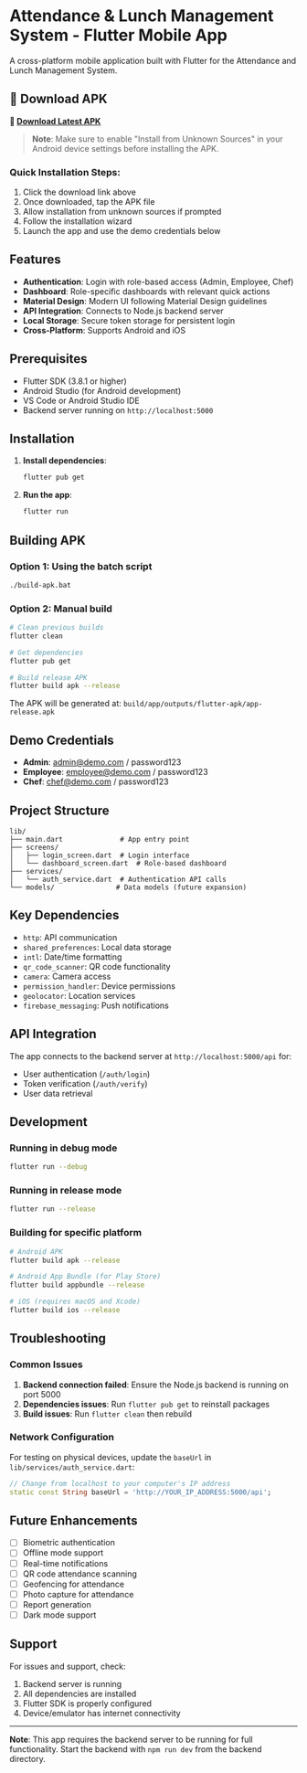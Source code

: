# Attendance & Lunch Management System - Flutter Mobile App

A cross-platform mobile application built with Flutter for the Attendance and Lunch Management System.

## 📱 Download APK

**🔗 [Download Latest APK](https://github.com/SpookyW2003/Attendance-lunch-Management/releases/latest/download/app-release.apk)**

> **Note**: Make sure to enable "Install from Unknown Sources" in your Android device settings before installing the APK.

### Quick Installation Steps:
1. Click the download link above
2. Once downloaded, tap the APK file
3. Allow installation from unknown sources if prompted
4. Follow the installation wizard
5. Launch the app and use the demo credentials below

## Features

- **Authentication**: Login with role-based access (Admin, Employee, Chef)
- **Dashboard**: Role-specific dashboards with relevant quick actions
- **Material Design**: Modern UI following Material Design guidelines
- **API Integration**: Connects to Node.js backend server
- **Local Storage**: Secure token storage for persistent login
- **Cross-Platform**: Supports Android and iOS

## Prerequisites

- Flutter SDK (3.8.1 or higher)
- Android Studio (for Android development)
- VS Code or Android Studio IDE
- Backend server running on `http://localhost:5000`

## Installation

1. **Install dependencies**:
   ```bash
   flutter pub get
   ```

2. **Run the app**:
   ```bash
   flutter run
   ```

## Building APK

### Option 1: Using the batch script
```bash
./build-apk.bat
```

### Option 2: Manual build
```bash
# Clean previous builds
flutter clean

# Get dependencies
flutter pub get

# Build release APK
flutter build apk --release
```

The APK will be generated at: `build/app/outputs/flutter-apk/app-release.apk`

## Demo Credentials

- **Admin**: admin@demo.com / password123
- **Employee**: employee@demo.com / password123
- **Chef**: chef@demo.com / password123

## Project Structure

```
lib/
├── main.dart              # App entry point
├── screens/
│   ├── login_screen.dart  # Login interface
│   └── dashboard_screen.dart  # Role-based dashboard
├── services/
│   └── auth_service.dart  # Authentication API calls
└── models/               # Data models (future expansion)
```

## Key Dependencies

- `http`: API communication
- `shared_preferences`: Local data storage
- `intl`: Date/time formatting
- `qr_code_scanner`: QR code functionality
- `camera`: Camera access
- `permission_handler`: Device permissions
- `geolocator`: Location services
- `firebase_messaging`: Push notifications

## API Integration

The app connects to the backend server at `http://localhost:5000/api` for:

- User authentication (`/auth/login`)
- Token verification (`/auth/verify`)
- User data retrieval

## Development

### Running in debug mode
```bash
flutter run --debug
```

### Running in release mode
```bash
flutter run --release
```

### Building for specific platform
```bash
# Android APK
flutter build apk --release

# Android App Bundle (for Play Store)
flutter build appbundle --release

# iOS (requires macOS and Xcode)
flutter build ios --release
```

## Troubleshooting

### Common Issues

1. **Backend connection failed**: Ensure the Node.js backend is running on port 5000
2. **Dependencies issues**: Run `flutter pub get` to reinstall packages
3. **Build issues**: Run `flutter clean` then rebuild

### Network Configuration

For testing on physical devices, update the `baseUrl` in `lib/services/auth_service.dart`:

```dart
// Change from localhost to your computer's IP address
static const String baseUrl = 'http://YOUR_IP_ADDRESS:5000/api';
```

## Future Enhancements

- [ ] Biometric authentication
- [ ] Offline mode support
- [ ] Real-time notifications
- [ ] QR code attendance scanning
- [ ] Geofencing for attendance
- [ ] Photo capture for attendance
- [ ] Report generation
- [ ] Dark mode support

## Support

For issues and support, check:
1. Backend server is running
2. All dependencies are installed
3. Flutter SDK is properly configured
4. Device/emulator has internet connectivity

---

**Note**: This app requires the backend server to be running for full functionality. Start the backend with `npm run dev` from the backend directory.
